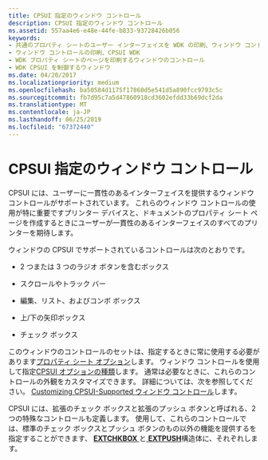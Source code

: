 ```yaml
---
title: CPSUI 指定のウィンドウ コントロール
description: CPSUI 指定のウィンドウ コントロール
ms.assetid: 557aa4e6-e48e-44fe-b833-93728426b056
keywords:
- 共通のプロパティ シートのユーザー インターフェイスを WDK の印刷、ウィンドウ コントロール
- ウィンドウ コントロールの印刷、CPSUI WDK
- WDK プロパティ シートのページを印刷するウィンドウのコントロール
- WDK CPSUI を制御するウィンドウ
ms.date: 04/20/2017
ms.localizationpriority: medium
ms.openlocfilehash: ba50584d1175f17860d5e541d5a890fcc9793c5c
ms.sourcegitcommit: fb7d95c7a5d47860918cd3602efdd33b69dcf2da
ms.translationtype: MT
ms.contentlocale: ja-JP
ms.lasthandoff: 06/25/2019
ms.locfileid: "67372440"
---
```

# <a name="cpsui-supported-window-controls"></a>CPSUI 指定のウィンドウ コントロール





CPSUI には、ユーザーに一貫性のあるインターフェイスを提供するウィンドウ コントロールがサポートされています。 これらのウィンドウ コントロールの使用が特に重要ですプリンター デバイスと、ドキュメントのプロパティ シート ページを作成するときにユーザーが一貫性のあるインターフェイスのすべてのプリンターを期待します。

ウィンドウの CPSUI でサポートされているコントロールは次のとおりです。

-   2 つまたは 3 つのラジオ ボタンを含むボックス

-   スクロールやトラック バー

-   編集、リスト、およびコンボ ボックス

-   上/下の矢印ボックス

-   チェック ボックス

このウィンドウのコントロールのセットは、指定するときに常に使用する必要があります[プロパティ シート オプション](property-sheet-options.md)します。 ウィンドウ コントロールを使用して指定[CPSUI オプションの種類](https://docs.microsoft.com/windows-hardware/drivers/print/cpsui-option-types)します。 通常は必要なときに、これらのコントロールの外観をカスタマイズできます。 詳細については、次を参照してください。 [Customizing CPSUI-Supported ウィンドウ コントロール](customizing-cpsui-supported-window-controls.md)します。

CPSUI には、拡張のチェック ボックスと拡張のプッシュ ボタンと呼ばれる、2 つの特殊なコントロールも定義します。 使用して、これらのコントロールでは、標準のチェック ボックスとプッシュ ボタンのもの以外の機能を提供するを指定することができます、 [ **EXTCHKBOX** ](https://docs.microsoft.com/windows-hardware/drivers/ddi/content/compstui/ns-compstui-_extchkbox)と[ **EXTPUSH**](https://docs.microsoft.com/windows-hardware/drivers/ddi/content/compstui/ns-compstui-_extpush)構造体に、それぞれします。

 

 




